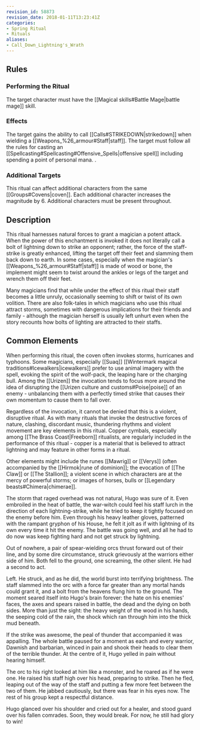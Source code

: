 ```yaml
---
revision_id: 58873
revision_date: 2018-01-11T13:23:41Z
categories:
- Spring Ritual
- Rituals
aliases:
- Call_Down_Lightning's_Wrath
---
```


## Rules

### Performing the Ritual
  The target character must have the [[Magical skills#Battle Mage|battle mage]] skill.



### Effects
The target gains the ability to call [[Calls#STRIKEDOWN|strikedown]] when wielding a [[Weapons_%26_armour#Staff|staff]]. The target must follow all the rules for  casting an [[Spellcasting#Spellcasting#Offensive_Spells|offensive spell]] including spending a point of personal mana. .



### Additional Targets
This ritual can affect additional characters from the same [[Groups#Covens|coven]]. Each additional character increases the magnitude by 6. Additional characters must be present throughout.

## Description
This ritual harnesses natural forces to grant a magician a potent attack. When the power of this enchantment is invoked it does not literally call a bolt of lightning down to strike an opponent; rather, the force of the staff-strike is greatly enhanced, lifting the target off their feet and slamming them back down to earth. In some cases, especially when the magician's [[Weapons_%26_armour#Staff|staff]] is made of wood or bone, the implement might seem to twist around the ankles or legs of the target and wrench them off their feet.

Many magicians find that while under the effect of this ritual their staff becomes a little unruly, occasionally seeming to shift or twist of its own volition. There are also folk-tales in which magicians who use this ritual attract storms, sometimes with dangerous implications for their friends and family - although the magician herself is usually left unhurt even when the story recounts how bolts of lighting are attracted to their staffs.

## Common Elements
When performing this ritual, the coven often invokes storms, hurricanes and typhoons. Some magicians, especially [[Suaq]] [[Wintermark magical traditions#Icewalkers|icewalkers]] prefer to use animal imagery with the spell, evoking the spirit of the wolf-pack, the leaping hare or the charging bull. Among the [[Urizen]] the invocation tends to focus more around the idea of disrupting the [[Urizen culture and customs#Poise|poise]] of an enemy - unbalancing them with a perfectly timed strike that causes their own momentum to cause them to fall over.

Regardless of the invocation, it cannot be denied that this is a violent, disruptive ritual. As with many rituals that invoke the destructive forces of nature, clashing, discordant music, thundering rhythms and violent movement are key elements in this ritual. Copper cymbals, especially among [[The Brass Coast|Freeborn]] ritualists, are regularly included in the performance of this ritual - copper is a material that is believed to attract lightning and may feature in other forms in a ritual.

Other elements might include the runes [[Mawrig]] or [[Verys]] (often accompanied by the [[Hirmok|rune of dominion]]; the evocation of [[The Claw]] or [[The Stallion]]; a violent scene in which characters are at the mercy of powerful storms; or images of horses, bulls or [[Legendary beasts#Chimera|chimerae]].


The storm that raged overhead was not natural, Hugo was sure of it. Even embroiled in the heat of battle, the war-witch could feel his staff lurch in the direction of each lightning-strike, while he tried to keep it tightly focused on the enemy before him. Even through his heavy leather gloves, patterned with the rampant gryphon of his House, he felt it jolt as if with lightning of its own every time it hit the enemy. The battle was going well, and all he had to do now was keep fighting hard and not get struck by lightning.

Out of nowhere, a pair of spear-wielding orcs thrust forward out of their line, and by some dire circumstance, struck grievously at the warriors either side of him. Both fell to the ground, one screaming, the other silent. He had a second to act.

Left. He struck, and as he did, the world burst into terrifying brightness. The staff slammed into the orc with a force far greater than any mortal hands could grant it, and a bolt from the heavens flung him to the ground. The moment seared itself into Hugo's brain forever: the hate on his enemies' faces, the axes and spears raised in battle, the dead and the dying on both sides. More than just the sight: the heavy weight of the wood in his hands, the seeping cold of the rain, the shock which ran through him into the thick mud beneath.

If the strike was awesome, the peal of thunder that accompanied it was appalling. The whole battle paused for a moment as each and every warrior, Dawnish and barbarian, winced in pain and shook their heads to clear them of the terrible thunder. At the centre of it, Hugo yelled in pain without hearing himself.

The orc to his right looked at him like a monster, and he roared as if he were one. He raised his staff high over his head, preparing to strike. Then he fled, leaping out of the way of the staff and putting a few more feet between the two of them. He jabbed cautiously, but there was fear in his eyes now. The rest of his group kept a respectful distance.

Hugo glanced over his shoulder and cried out for a healer, and stood guard over his fallen comrades. Soon, they would break. For now, he still had glory to win!



